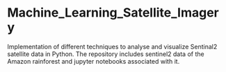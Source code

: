 # Machine_Learning_Satellite_Imagery
Implementation of different techniques to analyse and visualize Sentinal2 satellite data in Python.
The repository includes sentinel2 data of the Amazon rainforest and jupyter notebooks associated with it.
